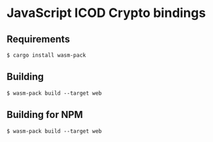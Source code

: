# JavaScript ICOD Crypto bindings

## Requirements

```
$ cargo install wasm-pack
```

## Building

```
$ wasm-pack build --target web
```

## Building for NPM

```
$ wasm-pack build --target web
```


